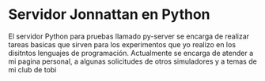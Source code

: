 # Servidor Jonnattan en Python
El servidor Python para pruebas llamado py-server se encarga de realizar tareas basicas que sirven para los experimentos que yo realizo en los disitntos lenguajes de programación.
Actualmente se encarga de atender a mi pagina personal, a algunas solicitudes de otros simuladores y a temas de mi club de tobi
